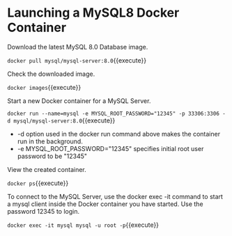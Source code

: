 <h1>Launching a MySQL8 Docker Container</h1>

Download the latest MySQL 8.0 Database image.

`docker pull mysql/mysql-server:8.0`{{execute}}


Check the downloaded image.

`docker images`{{execute}}


Start a new Docker container for a MySQL Server.

`docker run --name=mysql -e MYSQL_ROOT_PASSWORD="12345" -p 33306:3306 -d mysql/mysql-server:8.0`{{execute}}
* -d option used in the docker run command above makes the container run in the background.
* -e MYSQL_ROOT_PASSWORD="12345" specifies initial root user password to be "12345"


View the created container.

`docker ps`{{execute}}


To connect to the MySQL Server, use the docker exec -it command to start a mysql client inside the Docker container you have started.  Use the password 12345 to login.

`docker exec -it mysql mysql -u root -p`{{execute}}




